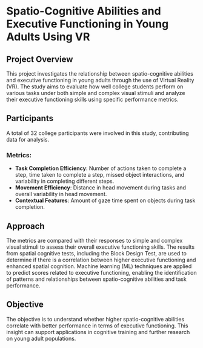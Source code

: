 # Spatio-Cognitive Abilities and Executive Functioning in Young Adults Using VR

## Project Overview
This project investigates the relationship between spatio-cognitive abilities and executive functioning in young adults through the use of Virtual Reality (VR). The study aims to evaluate how well college students perform on various tasks under both simple and complex visual stimuli and analyze their executive functioning skills using specific performance metrics.

## Participants
A total of 32 college participants were involved in this study, contributing data for analysis.

### Metrics:
- **Task Completion Efficiency**: Number of actions taken to complete a step, time taken to complete a step, missed object interactions, and variability in completing different steps.
- **Movement Efficiency**: Distance in head movement during tasks and overall variability in head movement.
- **Contextual Features**: Amount of gaze time spent on objects during task completion.
  
## Approach
The metrics are compared with their responses to simple and complex visual stimuli to assess their overall executive functioning skills. The results from spatial cognitive tests, including the Block Design Test, are used to determine if there is a correlation between higher executive functioning and enhanced spatial cognition.
Machine learning (ML) techniques are applied to predict scores related to executive functioning, enabling the identification of patterns and relationships between spatio-cognitive abilities and task performance.

## Objective
The objective is to understand whether higher spatio-cognitive abilities correlate with better performance in terms of executive functioning. This insight can support applications in cognitive training and further research on young adult populations.


